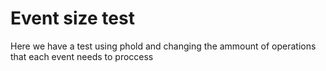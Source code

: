 # Event size test

Here we have a test using phold and changing the ammount of operations that each event needs to proccess